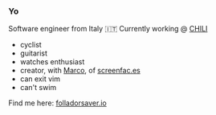### Yo

Software engineer from Italy :it:
Currently working @ [CHILI](https://chili.com)

- cyclist
- guitarist
- watches enthusiast
- creator, with [Marco](http://marcomezzavilla.com/), of [screenfac.es](https://github.com/savefolla/visitors)
- can exit vim
- can't swim

Find me here: [folladorsaver.io](https://folladorsaver.io)
